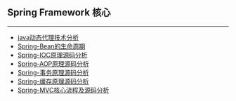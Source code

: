 ## Spring Framework 核心

***

- [java动态代理技术分析](docs/spring/java动态代理技术分析.md)
- [Spring-Bean的生命周期](docs/spring/Spring-Bean的生命周期.md)
- [Spring-IOC原理源码分析]()
- [Spring-AOP原理源码分析]()
- [Spring-事务原理源码分析]()
- [Spring-缓存原理源码分析]()
- [Spring-MVC核心流程及源码分析]()